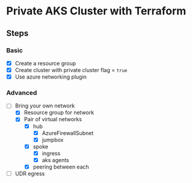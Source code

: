 # Private AKS Cluster with Terraform

## Steps

### Basic

* [x] Create a resource group
* [x] Create cluster with private cluster flag = `true`
* [x] Use azure networking plugin

### Advanced
* [ ] Bring your own network
  * [x] Resource group for network
  * [x] Pair of virtual networks
    * [x] hub
      * [x] AzureFirewallSubnet
      * [x] jumpbox
    * [x] spoke 
      * [x] ingress
      * [x] aks agents
    * [x] peering between each
* [ ] UDR egress